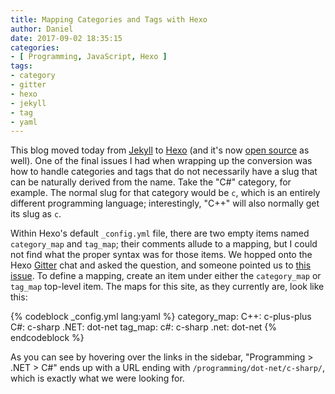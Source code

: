 ```yaml
---
title: Mapping Categories and Tags with Hexo
author: Daniel
date: 2017-09-02 18:35:15
categories:
- [ Programming, JavaScript, Hexo ]
tags:
- category
- gitter
- hexo
- jekyll
- tag
- yaml
---
```

This blog moved today from [Jekyll][] to [Hexo][] (and it's now [open source][gh] as well). One of the final issues I had when wrapping up the conversion was how to handle categories and tags that do not necessarily have a slug that can be naturally derived from the name. Take the "C#" category, for example. The normal slug for that category would be `c`, which is an entirely different programming language; interestingly, "C++" will also normally get its slug as `c`.

Within Hexo's default `_config.yml` file, there are two empty items named `category_map` and `tag_map`; their comments allude to a mapping, but I could not find what the proper syntax was for those items. We hopped onto the Hexo [Gitter][] chat and asked the question, and someone pointed us to [this issue][iss]. To define a mapping, create an item under either the `category_map` or `tag_map` top-level item. The maps for this site, as they currently are, look like this:

{% codeblock _config.yml lang:yaml %}
category_map:
  C++: c-plus-plus
  C#: c-sharp
  .NET: dot-net
tag_map:
  c#: c-sharp
  .net: dot-net
{% endcodeblock %}

As you can see by hovering over the links in the sidebar, "Programming > .NET > C#" ends up with a URL ending with `/programming/dot-net/c-sharp/`, which is exactly what we were looking for.


[Jekyll]: //jekyllrb.com "Jekyll"
[Hexo]: //hexo.io "Hexo"
[gh]: //github.com/danieljsummers/blog.bitbadger.solutions "The Bit Badger Blog &bull; GitHub"
[Gitter]: //gitter.im "Gitter"
[iss]: //github.com/hexojs/hexo/issues/908#issuecomment-62913729 "Hexo category_map Issue"
